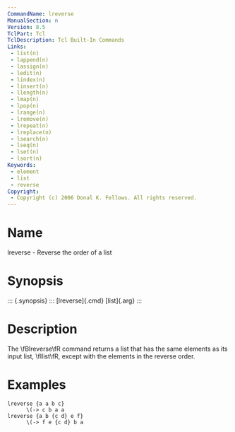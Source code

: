 ```yaml
---
CommandName: lreverse
ManualSection: n
Version: 8.5
TclPart: Tcl
TclDescription: Tcl Built-In Commands
Links:
 - list(n)
 - lappend(n)
 - lassign(n)
 - ledit(n)
 - lindex(n)
 - linsert(n)
 - llength(n)
 - lmap(n)
 - lpop(n)
 - lrange(n)
 - lremove(n)
 - lrepeat(n)
 - lreplace(n)
 - lsearch(n)
 - lseq(n)
 - lset(n)
 - lsort(n)
Keywords:
 - element
 - list
 - reverse
Copyright:
 - Copyright (c) 2006 Donal K. Fellows. All rights reserved.
---
```


# Name

lreverse - Reverse the order of a list

# Synopsis

::: {.synopsis} :::
[lreverse]{.cmd} [list]{.arg}
:::

# Description

The \fBlreverse\fR command returns a list that has the same elements as its input list, \fIlist\fR, except with the elements in the reverse order.

# Examples

```
lreverse {a a b c}
      \(-> c b a a
lreverse {a b {c d} e f}
      \(-> f e {c d} b a
```

